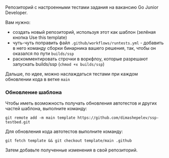 Репозиторий с настроенными тестами задания на вакансию Go Junior Developer.

Вам нужно:
- создать новый репозиторий, используя этот как шаблон (зелёная кнопка Use this template)
- чуть-чуть поправить файл `.github/workflows/runtests.yml` - добавить в него команду сборки бинарника вашего решения, так, чтобы он оказался по пути `builds/ssp`
- раскомментировать строчки в воркфлоу, которые разрешают запускать builds/ssp (`chmod +x builds/ssp`)

Дальше, по идее, можно наслаждаться тестами при каждом обновлении кода в ветке `main`

### Обновление шаблона

Чтобы иметь возможность получать обновления автотестов и других частей шаблона, выполните команду:

`git remote add -m main template https://github.com/dimashepelev/ssp-testbed.git`

Для обновления кода автотестов выполните команду:

`git fetch template && git checkout template/main .github`

Затем добавьте полученные изменения в свой репозиторий.

